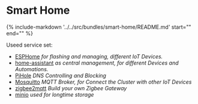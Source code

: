 # Smart Home

{%
   include-markdown '../../src/bundles/smart-home/README.md'
   start="<!--description-start-->"
   end="<!--description-end-->"
%}

Useed service set:

* [ESPHome](../services/esphome.md) *for flashing and managing, different IoT Devices.*
* [home-assistant](../services/home-assistant.md) *as central management, for different Devices and Automations.*
* [PiHole](../services/pihole.md) *DNS Controlling and Blocking*
* [Mosquitto](../services/mosquitto.md) *MQTT Broker, for Connect the Cluster with other IoT Devices*
* [zigbee2mqtt](../services/zigbee2mqtt.md) *Build your own Zigbee Gateway*
* [minio](../services/minio.md) *used for longtime storage*
